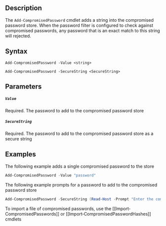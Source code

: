 ## Description
The ```Add-CompromisedPassword``` cmdlet adds a string into the compromised password store. When the password filter is configured to check against compromised passwords, any password that is an exact match to this string will rejected.

## Syntax
```
Add-CompromisedPassword -Value <string>

Add-CompromisedPassword -SecureString <SecureString>
```
## Parameters
##### `Value`
Required. The password to add to the compromised password store 

##### `SecureString`
Required. The password to add to the compromised password store as a secure string

## Examples
The following example adds a single compromised password to the store
```powershell
Add-CompromisedPassword -Value "password"
```

The following example prompts for a password to add to the compromised password store
```powershell
Add-CompromisedPassword -SecureString (Read-Host -Prompt "Enter the compromised password to add to the store" -AsSecureString)
```

To import a file of compromised passwords, use the [[Import‐CompromisedPasswords]] or [[Import‐CompromisedPasswordHashes]] cmdlets
